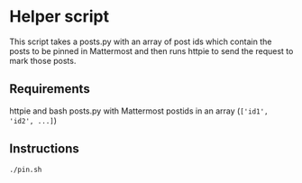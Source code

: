# Helper script 

This script takes a posts.py with 
an array of post ids which contain the posts to be pinned in Mattermost and then runs 
httpie to send the request to mark those posts.

## Requirements
httpie and bash
posts.py with Mattermost postids in an array (`['id1', 'id2', ...]`)

## Instructions
`./pin.sh`
